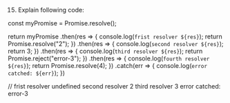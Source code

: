 15. Explain following code:

const myPromise = Promise.resolve();

return myPromise
  .then(res => {
    console.log(`frist resolver ${res}`); 
    return Promise.resolve("2");
  })
  .then(res => {
    console.log(`second resolver ${res}`);
    return 3;
  })
  .then(res => {
    console.log(`third resolver ${res}`);
    return Promise.reject("error-3");
  })
  .then(res => {
    console.log(`fourth resolver ${res}`);
    return Promise.resolve(4);
  })
  .catch(err => {
    console.log(`error catched: ${err}`);
  })

//
frist resolver undefined
second resolver 2
third resolver 3
error catched: error-3